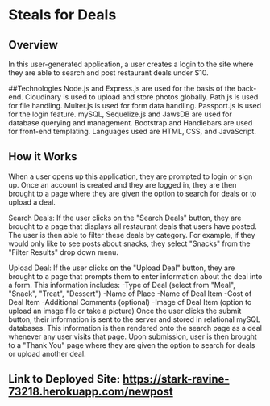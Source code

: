 # Steals for Deals

## Overview
In this user-generated application, a user creates a login to the site where they are able to search and post restaurant deals under $10. 

##Technologies
Node.js and Express.js are used for the basis of the back-end. Cloudinary is used to upload and store photos globally. Path.js is used for file handling. Multer.js is used for form data handling. Passport.js is used for the login feature. mySQL, Sequelize.js and JawsDB are used for database querying and management. Bootstrap and Handlebars are used for front-end templating. Languages used are HTML, CSS, and JavaScript.

## How it Works
When a user opens up this application, they are prompted to login or sign up. Once an account is created and they are logged in, they are then brought to a page where they are given the option to search for deals or to upload a deal. 

Search Deals:
If the user clicks on the "Search Deals" button, they are brought to a page that displays all restaurant deals that users have posted. The user is then able to filter these deals by category. For example, if they would only like to see posts about snacks, they select "Snacks" from the "Filter Results" drop down menu.

Upload Deal:
If the user clicks on the "Upload Deal" button, they are brought to a page that prompts them to enter information about the deal into a form. This information includes:
    -Type of Deal (select from "Meal", "Snack", "Treat", "Dessert")
    -Name of Place
    -Name of Deal Item
    -Cost of Deal Item
    -Additional Comments (optional)
    -Image of Deal Item (option to upload an image file or take a picture)
Once the user clicks the submit button, their information is sent to the server and stored in relational mySQL databases. This information is then rendered onto the search page as a deal whenever any user visits that page. Upon submission, user is then brought to a "Thank You" page where they are given the option to search for deals or upload another deal.


## Link to Deployed Site: https://stark-ravine-73218.herokuapp.com/newpost
